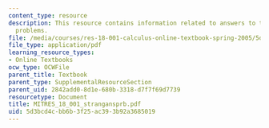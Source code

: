 ```yaml
---
content_type: resource
description: This resource contains information related to answers to the odd numbered
  problems.
file: /media/courses/res-18-001-calculus-online-textbook-spring-2005/5d3bcd4cbb6b3f25ac393b92a3685019_MITRES_18_001_strangansprb.pdf
file_type: application/pdf
learning_resource_types:
- Online Textbooks
ocw_type: OCWFile
parent_title: Textbook
parent_type: SupplementalResourceSection
parent_uid: 2842add0-8d1e-680b-3318-d7f7f69d7739
resourcetype: Document
title: MITRES_18_001_strangansprb.pdf
uid: 5d3bcd4c-bb6b-3f25-ac39-3b92a3685019
---
```

